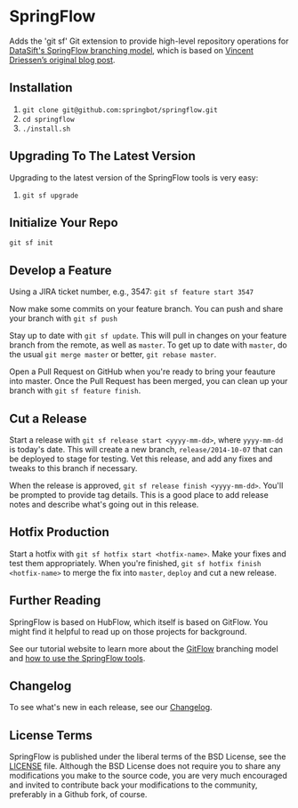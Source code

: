 SpringFlow
=======

Adds the 'git sf' Git extension to provide high-level repository operations
for [DataSift's SpringFlow branching model](http://datasift.github.com/gitflow/), which is based on [Vincent Driessen’s original blog post](http://nvie.com/posts/a-successful-git-branching-model/).

Installation
------------

1. `git clone git@github.com:springbot/springflow.git`
2. `cd springflow`
3. `./install.sh`

Upgrading To The Latest Version
-------------------------------

Upgrading to the latest version of the SpringFlow tools is very easy:

1. `git sf upgrade`

Initialize Your Repo
--------------------
`git sf init`

Develop a Feature
---------------
Using a JIRA ticket number, e.g., 3547:
`git sf feature start 3547`

Now make some commits on your feature branch. You can push and share your branch with `git sf push`

Stay up to date with `git sf update`. This will pull in changes on your feature branch from the remote, as well as `master`. To get up to date with `master`, do the usual `git merge master` or better, `git rebase master`.

Open a Pull Request on GitHub when you're ready to bring your feauture into master. Once the Pull Request has been merged, you can clean up your branch with `git sf feature finish`.

Cut a Release
-------------
Start a release with `git sf release start <yyyy-mm-dd>`, where `yyyy-mm-dd` is today's date. This will create a new branch, `release/2014-10-07` that can be deployed to stage for testing. Vet this release, and add any fixes and tweaks to this branch if necessary.

When the release is approved, `git sf release finish <yyyy-mm-dd>`. You'll be prompted to provide tag details. This is a good place to add release notes and describe what's going out in this release.

Hotfix Production
-----------------
Start a hotfix with `git sf hotfix start <hotfix-name>`. Make your fixes and test them appropriately. When you're finished, `git sf hotfix finish <hotfix-name>` to merge the fix into `master`, `deploy` and cut a new release.

Further Reading
---------------
SpringFlow is based on HubFlow, which itself is based on GitFlow. You might find it helpful to read up on those projects for background.

See our tutorial website to learn more about the [GitFlow](http://datasift.github.com/gitflow/IntroducingGitFlow.html) branching model and [how to use the SpringFlow tools](http://datasift.github.com/gitflow/GitFlowForGitHub.html).

Changelog
---------

To see what's new in each release, see our [Changelog](http://datasift.github.com/gitflow/ChangeLog.html).

License Terms
-------------
SpringFlow is published under the liberal terms of the BSD License, see the
[LICENSE](LICENSE) file. Although the BSD License does not require you to share
any modifications you make to the source code, you are very much encouraged and
invited to contribute back your modifications to the community, preferably
in a Github fork, of course.
